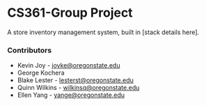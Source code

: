 # CS361-Group Project

A store inventory management system, built in [stack details here].

### Contributors
* Kevin Joy - joyke@oregonstate.edu
* George Kochera
* Blake Lester - lesterst@oregonstate.edu
* Quinn Wilkins - wilkinsq@oregonstate.edu
* Ellen Yang - yange@oregonstate.edu
